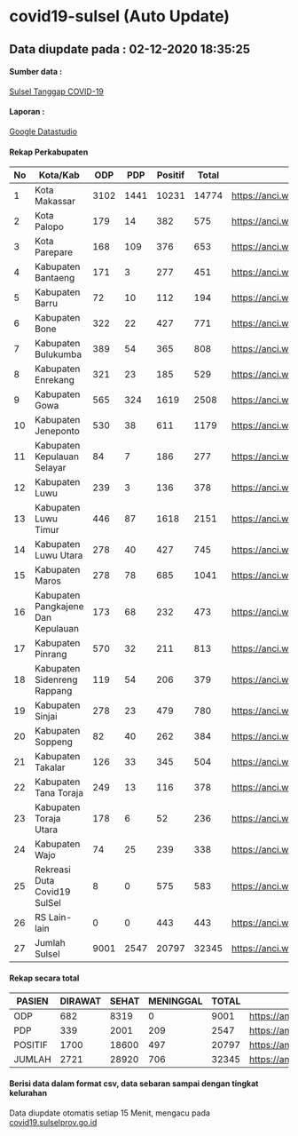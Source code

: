
# covid19-sulsel (Auto Update)

## Data diupdate pada : 02-12-2020 18:35:25

#### Sumber data :
[Sulsel Tanggap COVID-19](https://covid19.sulselprov.go.id)

#### Laporan :
[Google Datastudio](https://datastudio.google.com/s/jythWGc1j4w)

#### Rekap Perkabupaten 
|No|Kota/Kab|ODP|PDP|Positif|Total|Link|
| --- | --- | --- | --- | --- | --- | --- |
|1|Kota Makassar|3102|1441|10231|14774|https://anci.web.id/cor/kota_makassar|
|2|Kota Palopo|179|14|382|575|https://anci.web.id/cor/kota_palopo|
|3|Kota Parepare|168|109|376|653|https://anci.web.id/cor/kota_parepare|
|4|Kabupaten Bantaeng|171|3|277|451|https://anci.web.id/cor/kabupaten_bantaeng|
|5|Kabupaten Barru|72|10|112|194|https://anci.web.id/cor/kabupaten_barru|
|6|Kabupaten Bone|322|22|427|771|https://anci.web.id/cor/kabupaten_bone|
|7|Kabupaten Bulukumba|389|54|365|808|https://anci.web.id/cor/kabupaten_bulukumba|
|8|Kabupaten Enrekang|321|23|185|529|https://anci.web.id/cor/kabupaten_enrekang|
|9|Kabupaten Gowa|565|324|1619|2508|https://anci.web.id/cor/kabupaten_gowa|
|10|Kabupaten Jeneponto|530|38|611|1179|https://anci.web.id/cor/kabupaten_jeneponto|
|11|Kabupaten Kepulauan Selayar|84|7|186|277|https://anci.web.id/cor/kabupaten_kepulauan_selayar|
|12|Kabupaten Luwu|239|3|136|378|https://anci.web.id/cor/kabupaten_luwu|
|13|Kabupaten Luwu Timur|446|87|1618|2151|https://anci.web.id/cor/kabupaten_luwu_timur|
|14|Kabupaten Luwu Utara|278|40|427|745|https://anci.web.id/cor/kabupaten_luwu_utara|
|15|Kabupaten Maros|278|78|685|1041|https://anci.web.id/cor/kabupaten_maros|
|16|Kabupaten Pangkajene Dan Kepulauan|173|68|232|473|https://anci.web.id/cor/kabupaten_pangkajene_dan_kepulauan|
|17|Kabupaten Pinrang|570|32|211|813|https://anci.web.id/cor/kabupaten_pinrang|
|18|Kabupaten Sidenreng Rappang|119|54|206|379|https://anci.web.id/cor/kabupaten_sidenreng_rappang|
|19|Kabupaten Sinjai|278|23|479|780|https://anci.web.id/cor/kabupaten_sinjai|
|20|Kabupaten Soppeng|82|40|262|384|https://anci.web.id/cor/kabupaten_soppeng|
|21|Kabupaten Takalar|126|33|345|504|https://anci.web.id/cor/kabupaten_takalar|
|22|Kabupaten Tana Toraja|249|13|116|378|https://anci.web.id/cor/kabupaten_tana_toraja|
|23|Kabupaten Toraja Utara|178|6|52|236|https://anci.web.id/cor/kabupaten_toraja_utara|
|24|Kabupaten Wajo|74|25|239|338|https://anci.web.id/cor/kabupaten_wajo|
|25|Rekreasi Duta Covid19 SulSel|8|0|575|583|https://anci.web.id/cor/rekreasi_duta_covid19_sulsel|
|26|RS Lain-lain|0|0|443|443|https://anci.web.id/cor/rs_lain-lain|
|27|Jumlah Sulsel|9001|2547|20797|32345|https://anci.web.id/cor/jumlah_sulsel|

#### Rekap secara total

| PASIEN | DIRAWAT | SEHAT | MENINGGAL | TOTAL | LINK |
| ---- | -------- | ---- | ---- |  ---- | ---- |
| ODP | 682 | 8319 | 0 | 9001 | https://anci.web.id/cor/odp_detail.html |
| PDP | 339 | 2001 | 209 | 2547 | https://anci.web.id/cor/pdp_detail.html |
| POSITIF | 1700 | 18600 | 497 | 20797 | https://anci.web.id/cor/positif_detail.html |
| JUMLAH | 2721 | 28920 | 706 | 32345 | https://anci.web.id/cor/jumlah_sulsel/ |

 
#### Berisi data dalam format csv, data sebaran sampai dengan tingkat kelurahan

Data diupdate otomatis setiap 15 Menit, mengacu pada [covid19.sulselprov.go.id](https://covid19.sulselprov.go.id)

